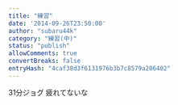 ```yaml
---
title: "練習"
date: '2014-09-26T23:50:00'
author: "subaru44k"
category: "練習(中)"
status: "publish"
allowComments: true
convertBreaks: false
entryHash: "4caf38d3f6131976b3b7c8579a206402"
---
```

31分ジョグ
疲れてないな
